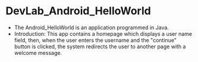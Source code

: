 # DevLab_Android_HelloWorld
- The Android_HelloWorld is an application programmed in Java. 
- Introduction: This app contains a homepage which displays a user name field, then, when the user enters the username and the "continue" button is clicked, the system redirects the user to another page with a welcome message.

